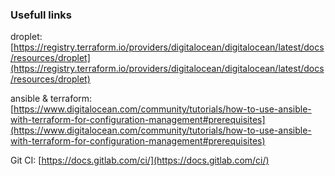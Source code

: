 ### Usefull links

droplet: [https://registry.terraform.io/providers/digitalocean/digitalocean/latest/docs/resources/droplet](https://registry.terraform.io/providers/digitalocean/digitalocean/latest/docs/resources/droplet)

ansible & terraform: [https://www.digitalocean.com/community/tutorials/how-to-use-ansible-with-terraform-for-configuration-management#prerequisites](https://www.digitalocean.com/community/tutorials/how-to-use-ansible-with-terraform-for-configuration-management#prerequisites)

Git CI: [https://docs.gitlab.com/ci/](https://docs.gitlab.com/ci/)
